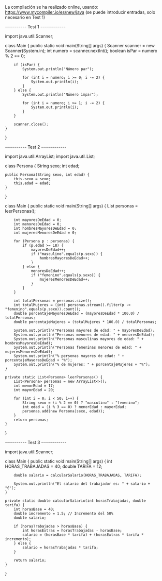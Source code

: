La compilación se ha realizado online, usando: https://www.mycompiler.io/es/new/java
(se puede introducir entradas, solo necesario en Test 1)

----------- Test 1 -------------

import java.util.Scanner;

class Main {
    public static void main(String[] args) {
        Scanner scanner = new Scanner(System.in);
        int numero = scanner.nextInt();
        boolean isPar = numero % 2 == 0;
        
        if (isPar) { 
            System.out.println("Número par");

            for (int i = numero; i >= 0; i -= 2) {
                System.out.println(i);
            }
        } else { 
            System.out.println("Número impar");

            for (int i = numero; i >= 1; i -= 2) {
                System.out.println(i);
            }
        }

        scanner.close();
    }
}


----------- Test 2 -------------

import java.util.ArrayList;
import java.util.List;

class Persona {
    String sexo;
    int edad;

    public Persona(String sexo, int edad) {
        this.sexo = sexo;
        this.edad = edad;
    }
}

class Main {
    public static void main(String[] args) {
        List<Persona> personas = leerPersonas();

        int mayoresDeEdad = 0;
        int menoresDeEdad = 0;
        int hombresMayoresDeEdad = 0;
        int mujeresMenoresDeEdad = 0;

        for (Persona p : personas) {
            if (p.edad >= 18) {
                mayoresDeEdad++;
                if ("masculino".equals(p.sexo)) {
                    hombresMayoresDeEdad++;
                }
            } else {
                menoresDeEdad++;
                if ("femenino".equals(p.sexo)) {
                    mujeresMenoresDeEdad++;
                }
            }
        }

        int totalPersonas = personas.size();
        int totalMujeres = (int) personas.stream().filter(p -> "femenino".equals(p.sexo)).count();
        double porcentajeMayoresDeEdad = (mayoresDeEdad * 100.0) / totalPersonas;
        double porcentajeMujeres = (totalMujeres * 100.0) / totalPersonas;

        System.out.println("Personas mayores de edad: " + mayoresDeEdad);
        System.out.println("Personas menores de edad: " + menoresDeEdad);
        System.out.println("Personas masculinas mayores de edad: " + hombresMayoresDeEdad);
        System.out.println("Personas femeninas menores de edad: " + mujeresMenoresDeEdad);
        System.out.println("% personas mayores de edad: " + porcentajeMayoresDeEdad + "%");
        System.out.println("% de mujeres: " + porcentajeMujeres + "%");
    }

    private static List<Persona> leerPersonas() {
        List<Persona> personas = new ArrayList<>();
        int menorEdad = 17;
        int mayorEdad = 20;
        
        for (int i = 0; i < 50; i++) {
            String sexo = (i % 2 == 0) ? "masculino" : "femenino";
            int edad = (i % 3 == 0) ? menorEdad : mayorEdad; 
            personas.add(new Persona(sexo, edad));
        }
        return personas;
    }
}


----------- Test 3 -------------

import java.util.Scanner;

class Main {
    public static void main(String[] args) {
        int HORAS_TRABAJADAS = 40;
        double TARIFA = 12;

        double salario = calcularSalario(HORAS_TRABAJADAS, TARIFA);

        System.out.println("El salario del trabajador es: " + salario + "€");
    }

    private static double calcularSalario(int horasTrabajadas, double tarifa) {
        int horasBase = 40;
        double incremento = 1.5; // Incremento del 50%
        double salario;

        if (horasTrabajadas > horasBase) {
            int horasExtras = horasTrabajadas - horasBase;
            salario = (horasBase * tarifa) + (horasExtras * tarifa * incremento);
        } else {
            salario = horasTrabajadas * tarifa;
        }

        return salario;
    }
}

